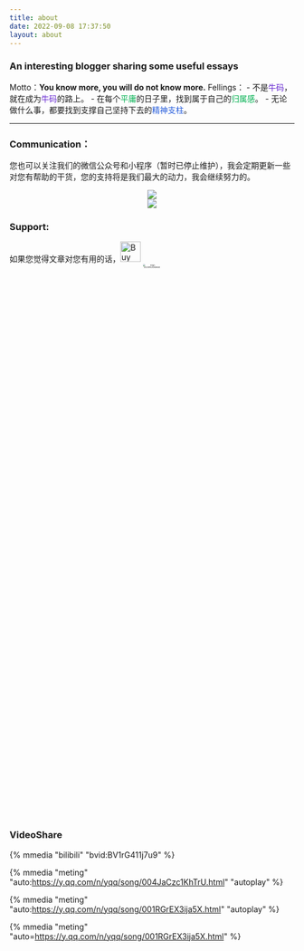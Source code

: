 ```yaml
---
title: about
date: 2022-09-08 17:37:50
layout: about
---
```

### **An interesting blogger sharing some useful essays**
Motto：**You know more, you will do not know more.**
Fellings：
		- 不是<font color="#6425d0">牛码</font>，就在成为<font color="#6425d0">牛码</font>的路上。
		- 在每个<font color="#00b050">平庸</font>的日子里，找到属于自己的<font color="#00b050">归属感</font>。
		- 无论做什么事，都要找到支撑自己坚持下去的<font color="#245bdb">精神支柱</font>。

---
### Communication：
您也可以关注我们的微信公众号和小程序（暂时已停止维护），我会定期更新一些对您有帮助的干货，您的支持将是我们最大的动力，我会继续努力的。
<div align='center'>
    <img src="http://qnpicmap.fcsluck.top/pics/202311131335499.png" style="zoom:100%;"/> </div>
<div align='center'>
    <img src="http://qnpicmap.fcsluck.top/pics/202311131335422.png" style="zoom: 100%;"/> </div>
<h3>Support:</h3>
如果您觉得文章对您有用的话，<a href='https://ko-fi.com/B0B1R9U90' target='_blank'><img height='36' style='border:0px;height:36px;' src='https://storage.ko-fi.com/cdn/kofi2.png?v=3' border='0' alt='Buy Me a Coffee at ko-fi.com' /></a>

<div align='center'>
    <img src="http://qnpicmap.fcsluck.top/pics/202311131334305.png" alt="image-20220910212636463" width="25%" heigh="25%" style="zoom: 20%; pic_center" />
    </div>
<h3>VideoShare</h3>

{% mmedia "bilibili" "bvid:BV1rG411j7u9" %}

{%  mmedia "meting" "auto:https://y.qq.com/n/yqq/song/004JaCzc1KhTrU.html" "autoplay" %}

{%  mmedia "meting" "auto:https://y.qq.com/n/yqq/song/001RGrEX3ija5X.html" "autoplay" %}

{% mmedia "meting" "auto=https://y.qq.com/n/yqq/song/001RGrEX3ija5X.html" %}

